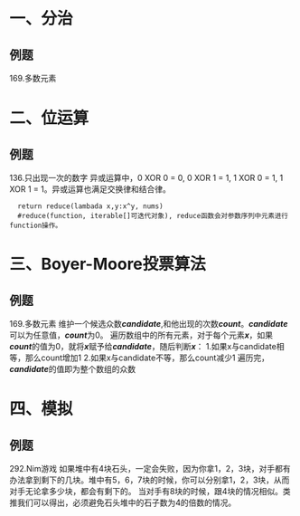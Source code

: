 # 一、分治
## 例题
169.多数元素

# 二、位运算
## 例题

136.只出现一次的数字
异或运算中，0 XOR 0 = 0, 0 XOR 1 = 1, 1 XOR 0 = 1, 1 XOR 1 = 1。异或运算也满足交换律和结合律。
```
  return reduce(lambada x,y:x^y, nums)
  #reduce(function, iterable[]可迭代对象), reduce函数会对参数序列中元素进行function操作。
```


# 三、Boyer-Moore投票算法
## 例题

169.多数元素
维护一个候选众数***candidate***,和他出现的次数***count***。***candidate***可以为任意值，***count***为0。
遍历数组中的所有元素，对于每个元素***x***，如果***count***的值为0，就将***x***赋予给***candidate***，随后判断***x***：
  1.如果x与candidate相等，那么count增加1
  2.如果x与candidate不等，那么count减少1
遍历完，***candidate***的值即为整个数组的众数


# 四、模拟
## 例题

292.Nim游戏
如果堆中有4块石头，一定会失败，因为你拿1，2，3块，对手都有办法拿到剩下的几块。堆中有5，6，7块的时候，你可以分别拿1，2，3块，从而对手无论拿多少块，都会有剩下的。
当对手有8块的时候，跟4块的情况相似。类推我们可以得出，必须避免石头堆中的石子数为4的倍数的情况。


